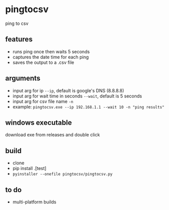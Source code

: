 # pingtocsv
ping to csv

## features
* runs ping once then waits 5 seconds
* captures the date time for each ping
* saves the output to a .csv file

## arguments
* input arg for ip ```--ip```, default is google's DNS (8.8.8.8)
* input arg for wait time in seconds ```--wait```, default is 5 seconds
* input arg for csv file name ```-n```
* example: ```pingtocsv.exe --ip 192.168.1.1 --wait 10 -n "ping results"```  

## windows executable
download exe from releases and double click

## build
* clone
* pip install .[test]
* `pyinstaller --onefile pingtocsv/pingtocsv.py` 

## to do
* multi-platform builds